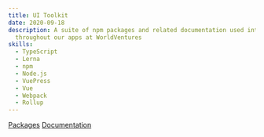 ```yaml
---
title: UI Toolkit
date: 2020-09-18
description: A suite of npm packages and related documentation used internally
  throughout our apps at WorldVentures
skills:
  - TypeScript
  - Lerna
  - npm
  - Node.js
  - VuePress
  - Vue
  - Webpack
  - Rollup
---
```

[Packages](https://www.npmjs.com/search?q=%40ui-toolkit)
[Documentation](https://uitoolkitdocs.dev.roviatest.com/)